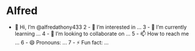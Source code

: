 # Alfred
- 👋 Hi, I’m @alfredathony433 2 - 👀 I’m interested in ... 3 - 🌱 I’m currently learning ... 4 - 💞️ I’m looking to collaborate on ... 5 - 📫 How to reach me ... 6 - 😄 Pronouns: ... 7 - ⚡ Fun fact: ...
